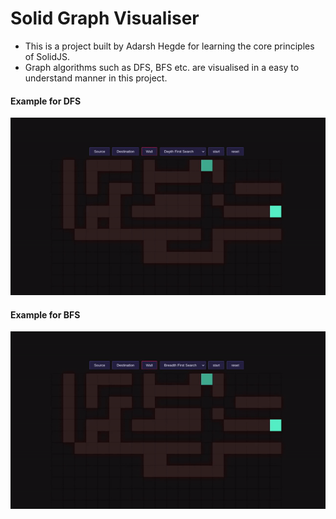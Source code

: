 # Solid Graph Visualiser

* This is a project built by Adarsh Hegde for learning the core principles of SolidJS.
* Graph algorithms such as DFS, BFS etc. are visualised in a easy to understand manner in this project.


#### Example for DFS

![Example ](./assets//example.gif)  


#### Example for BFS

![Example ](./assets//example-bfs.gif)  